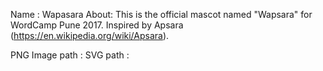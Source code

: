 Name : Wapasara
About: This is the official mascot named "Wapsara" for WordCamp Pune 2017. Inspired by Apsara (https://en.wikipedia.org/wiki/Apsara).

PNG Image path :
SVG path : 
